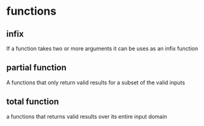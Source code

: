 # functions

## infix
If a function takes two or more arguments it can be uses as an infix function

    
## partial function
A functions that only return valid results for a subset of the valid inputs

## total function
a functions that returns valid results over its entire input domain